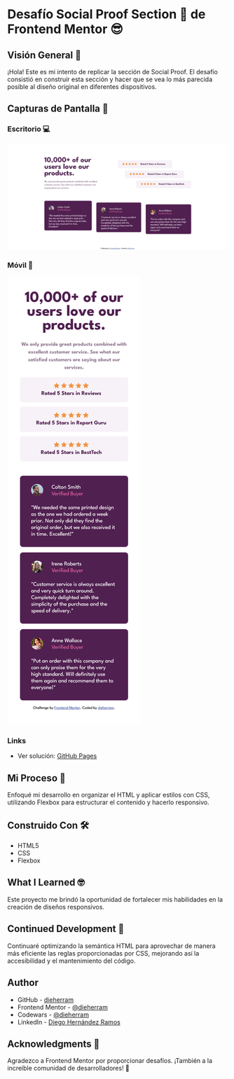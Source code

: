 # Desafío Social Proof Section 🌟 de Frontend Mentor 😎

## Visión General 🚀
¡Hola! Este es mi intento de replicar la sección de Social Proof. El desafío consistió en construir esta sección y hacer que se vea lo más parecida posible al diseño original en diferentes dispositivos.

## Capturas de Pantalla 📸
### Escritorio 💻
![Escritorio](./screenshot-desktop.png)

### Móvil 📱
![Móvil](./screenshot-mobile.png)

### Links

- Ver solución: [GitHub Pages](https://dieherram.github.io/fem-social-proof-section/)

## Mi Proceso 🤔
Enfoqué mi desarrollo en organizar el HTML y aplicar estilos con CSS, utilizando Flexbox para estructurar el contenido y hacerlo responsivo.

## Construido Con 🛠️
- HTML5
- CSS
- Flexbox

## What I Learned 🤓
Este proyecto me brindó la oportunidad de fortalecer mis habilidades en la creación de diseños responsivos.

## Continued Development 🚧
Continuaré optimizando la semántica HTML para aprovechar de manera más eficiente las reglas proporcionadas por CSS, mejorando así la accesibilidad y el mantenimiento del código.

## Author

- GitHub - [dieherram](https://github.com/dieherram)
- Frontend Mentor - [@dieherram](https://www.frontendmentor.io/profile/dieherram)
- Codewars - [@dieherram](https://www.codewars.com/users/dieherram)
- LinkedIn - [Diego Hernández Ramos](https://www.linkedin.com/in/diego-hernandez-ramos/)

## Acknowledgments 🙌
Agradezco a Frontend Mentor por proporcionar desafíos. ¡También a la increíble comunidad de desarrolladores! 🌟